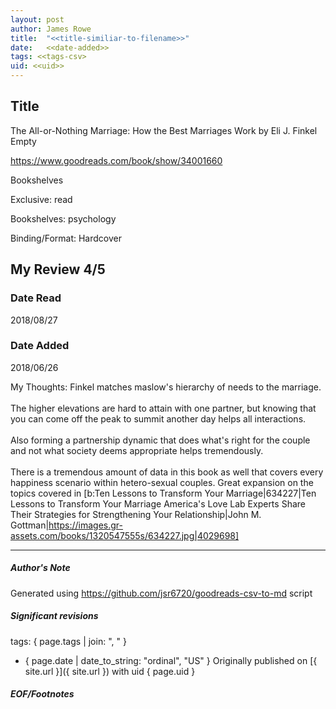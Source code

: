 ```yaml
---
layout: post
author: James Rowe
title:  "<<title-similiar-to-filename>>"
date:   <<date-added>>
tags: <<tags-csv>
uid: <<uid>>
---
```


<!-- highly dependent on how you personally use jekyll templates, and how you want this to show up -->

## Title

The All-or-Nothing Marriage: How the Best Marriages Work by Eli J. Finkel
Empty 

https://www.goodreads.com/book/show/34001660

Bookshelves

Exclusive: read

Bookshelves: psychology

Binding/Format: Hardcover

## My Review 4/5

### Date Read
2018/08/27

### Date Added
2018/06/26

My Thoughts: Finkel matches maslow's hierarchy of needs to the marriage.<br/><br/>The higher elevations are hard to attain with one partner, but knowing that you can come off the peak to summit another day helps all interactions.<br/><br/>Also forming a partnership dynamic that does what's right for the couple and not what society deems appropriate helps tremendously.<br/><br/>There is a tremendous amount of data in this book as well that covers every happiness scenario within hetero-sexual couples. Great expansion on the topics covered in [b:Ten Lessons to Transform Your Marriage|634227|Ten Lessons to Transform Your Marriage  America's Love Lab Experts Share Their Strategies for Strengthening Your Relationship|John M. Gottman|https://images.gr-assets.com/books/1320547555s/634227.jpg|4029698]

---

##### Author's Note

Generated using https://github.com/jsr6720/goodreads-csv-to-md script

##### Significant revisions

tags: { page.tags | join: ", " } <!-- todo move this somewhere -->

- { page.date | date_to_string: "ordinal", "US" } Originally published on [{ site.url }]({ site.url }) with uid { page.uid }

##### EOF/Footnotes
